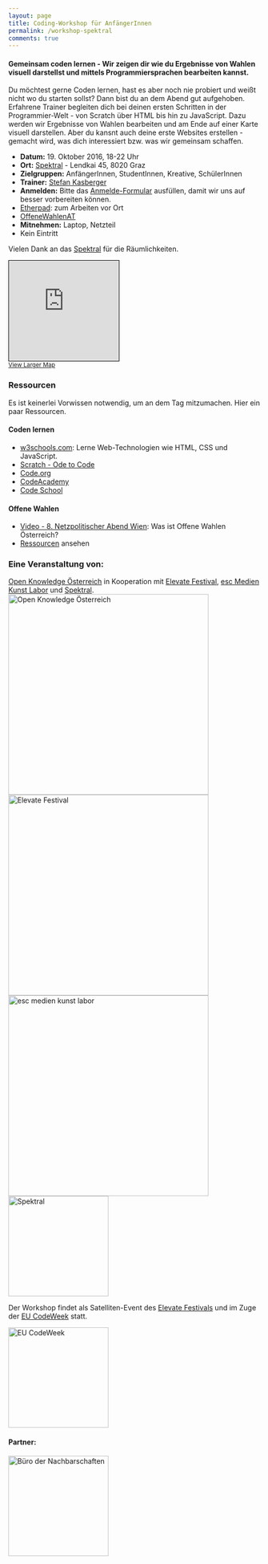 ```yaml
---
layout: page
title: Coding-Workshop für AnfängerInnen
permalink: /workshop-spektral
comments: true
---
```


<h4 class="text-center lead">Gemeinsam coden lernen - Wir zeigen dir wie du Ergebnisse von Wahlen visuell darstellst und mittels Programmiersprachen bearbeiten kannst.</h4>

<div class="row col-xs-12 col-md-8">
<p>Du möchtest gerne Coden lernen, hast es aber noch nie probiert und weißt nicht wo du starten sollst? Dann bist du an dem Abend gut aufgehoben. Erfahrene Trainer begleiten dich bei deinen ersten Schritten in der Programmier-Welt - von Scratch über HTML bis hin zu JavaScript. Dazu werden wir Ergebnisse von Wahlen bearbeiten und am Ende auf einer Karte visuell darstellen. Aber du kansnt auch deine erste Websites erstellen - gemacht wird, was dich interessiert bzw. was wir gemeinsam schaffen.</p>

<ul>
<li><strong>Datum:</strong> 19. Oktober 2016, 18-22 Uhr</li>
<li><strong>Ort:</strong> <a href="https://spektral.at/" title="Spektral">Spektral</a> - Lendkai 45, 8020 Graz</li>
<li><strong>Zielgruppen:</strong> AnfängerInnen, StudentInnen, Kreative, SchülerInnen</li>
<li><strong>Trainer:</strong> <a href="http://stefankasberger.eu" title="Website">Stefan Kasberger</a></li>
<li><strong>Anmelden:</strong> Bitte das <a href="https://docs.google.com/forms/d/e/1FAIpQLSc0cf1YS88fsgaF9zejR_AhX0DqYoGdJIDy-1zRGlcGAgJdFg/viewform?entry.1560647131&entry.805191984&entry.1321289864&entry.1811347659=Ja" title="Anmeldung">Anmelde-Formular</a> ausfüllen, damit wir uns auf besser vorbereiten können.</li>
<li><a href="http://pad.okfn.org/p/OffeneWahlenAT-Spektral" title="Etherpad">Etherpad</a>: zum Arbeiten vor Ort</li>
<li><a href="https://twitter.com/search?f=tweets&q=%23OffeneWahlenAT&src=typd" title="OffeneWahlenAT"><i class="fa fa-hashtag" aria-hidden="true"></i>OffeneWahlenAT</a></li>
<li><strong>Mitnehmen:</strong> Laptop, Netzteil</li>
<li>Kein Eintritt</li>
</ul>

Vielen Dank an das <a href="https://spektral.at/" title="Spektral">Spektral</a> für die Räumlichkeiten.
</div>

<div class="col-xs-12 col-sm-4">
<iframe width="220" height="200" frameborder="0" scrolling="no" marginheight="0" marginwidth="0" src="http://www.openstreetmap.org/export/embed.html?bbox=15.4314860701561%2C47.074553601949326%2C15.43485224246979%2C47.07619396057556&amp;layer=mapnik&amp;marker=47.075373787574264%2C15.43317049741745" style="border: 1px solid black"></iframe><br/><small><a href="http://www.openstreetmap.org/?mlat=47.07537&amp;mlon=15.43317#map=19/47.07537/15.43317">View Larger Map</a></small></div>

<div class="row col-sm-12">
<h3>Ressourcen</h3>
<p>Es ist keinerlei Vorwissen notwendig, um an dem Tag mitzumachen. Hier ein paar Ressourcen.</p>
<div class="col-xs-12 col-sm-6">
<h4>Coden lernen</h4>
<ul>
<li><a href="http://www.w3schools.com/" title="w3schools.com">w3schools.com</a>: Lerne Web-Technologien wie HTML, CSS und JavaScript.</li>
<li><a href="https://scratch.mit.edu/projects/76322168/?tip_bar=odetocode#editor" title="Scratch - Ode to Code">Scratch - Ode to Code</a></li>
<li><a href="https://code.org/learn" title="Code.org">Code.org</a></li>
<li><a href="https://www.codecademy.com/" title="Code Academy">CodeAcademy</a></li>
<li><a href="https://www.codeschool.com/" title="Code School">Code School</a></li>
</ul>
</div>
<div class="col-xs-12 col-sm-6">
<h4>Offene Wahlen</h4>
<ul>
<li><a href="https://www.youtube.com/watch?v=LMK99tF9xYo" title="Video">Video - 8. Netzpolitischer Abend Wien</a>:  Was ist Offene Wahlen Österreich?</li>
<li><a href="/ressourcen" title="Ressourcen">Ressourcen</a> ansehen</li>
</ul>
</div>
</div>

<div class="partner row col-xs-12">
<h3>Eine Veranstaltung von:</h3>
<div class="col-sm-6">
<a href="http://okfn.at" title="Open Knowledge Österreich">Open Knowledge Österreich</a> in Kooperation mit <a href="http://elevate.at" title="Elevate Festival">Elevate Festival</a>, <a href="http://esc.mur.at/" title="esc medien kunst labor">esc Medien Kunst Labor</a> und <a class="logo" href="http://spektral.at/" title="Spektral">Spektral</a>.
<a class="logo" href="http://okfn.at" title="Open Knowledge Österreich"><img class="logo" src="{{ site.staticurl }}logos/logo-ok-at.svg" width="400" alt="Open Knowledge Österreich" /></a>
<a class="logo" href="http://elevate.at/" title="Elevate Festival"><img class="logo" src="{{ site.staticurl }}logos/logo-elevate.png" width="400" alt="Elevate Festival" /></a>
<a href="http://esc.mur.at/" title="esc medien kunst labor"><img class="logo" src="{{ site.staticurl }}logos/logo-esc.png" width="400" alt="esc medien kunst labor" /></a>
<a href="http://spektral.at/" title="Spektral"><img class="logo" src="{{ site.staticurl }}logos/logo-spektral.png" width="200" alt="Spektral" /></a>
</div>

<div class="col-sm-6">
<p>Der Workshop findet als Satelliten-Event des <a href="http://elevate.at" title="Elevate Festival">Elevate Festivals</a> und im Zuge der <a href="http://events.codeweek.eu/view/13031/coding-workshop-zu-wahlen/" title="EU Codeweek">EU CodeWeek</a> statt.</p>
<p><a href="http://codeweek.eu/" title="EU CodeWeek"><img class="logo" src="{{ site.staticurl }}logos/logo-codeweek.jpg" width="200" alt="EU CodeWeek" /></a></p>
</div>

<div class="row col-xs-12">
  <h4>Partner:</h4>
  <a href="http://www.stadtlaborgraz.at/index.php/referenzen/forsch-gef/bdn" title="Büro der Nachbarschaften"><img class="logo" src="{{ site.staticurl }}logos/logo-buero-der-nachbarschaften.jpg" width="200" alt="Büro der Nachbarschaften" /></a>
</div>
